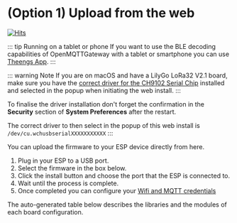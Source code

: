 # (Option 1) Upload from the web

[![Hits](https://hits.seeyoufarm.com/api/count/incr/badge.svg?url=https%3A%2F%2Fdocs.openmqttgateway.com%2Fupload%2Fweb-install.html&count_bg=%2379C83D&title_bg=%23555555&icon=&icon_color=%23E7E7E7&title=hits&edge_flat=false)](https://hits.seeyoufarm.com)

::: tip Running on a tablet or phone
If you want to use the BLE decoding capabilities of OpenMQTTGateway with a tablet or smartphone you can use [Theengs App](https://app.theengs.io/).
:::

::: warning Note
If you are on macOS and have a LilyGo LoRa32 V2.1 board, make sure you have the [correct driver for the CH9102 Serial Chip](https://github.com/WCHSoftGroup/ch34xser_macos) installed and selected in the popup when initiating the web install.
:::

To finalise the driver installation don't forget the confirmation in the **Security** section of **System Preferences** after the restart.

The correct driver to then select in the popup of this web install is
`/dev/cu.wchusbserialXXXXXXXXXXX`
:::

You can upload the firmware to your ESP device directly from here.
1. Plug in your ESP to a USB port.
2. Select the firmware in the box below.
3. Click the install button and choose the port that the ESP is connected to.
4. Wait until the process is complete.
5. Once completed you can configure your [Wifi and MQTT credentials](portal.md)

<web-uploader/>

The auto-generated table below describes the libraries and the modules of each board configuration.
